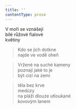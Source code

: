 ```yaml
---
title: ''
contentType: prose
---
```


V moři se vznášejí  
bílé růžové fialové  
květiny

> Kdo se jich dotkne  
> najde ve vodě oheň

> Vržené na suché kameny  
> poznají jaké to je  
> být cizí na zemi

> těla bez krve  
> medúzy  
> na pláži dlouze utloukané  
> kovovým lanem
